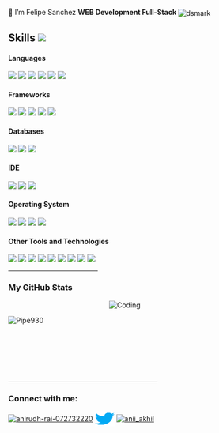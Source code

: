 🌱 I’m Felipe Sanchez **WEB Development Full-Stack**
<img alt="dsmark" align="center" height="70px" width="70px" src="https://c.tenor.com/cXlrPENTVkEAAAAi/chika-dance.gif">
<br>

## Skills <img src="https://media.giphy.com/media/iY8CRBdQXODJSCERIr/giphy.gif" width="30px">&nbsp; 

<h4> Languages </h4>
<span> 
  <img src="https://img.shields.io/badge/Python-3776AB?style=for-the-badge&logo=python&logoColor=white">
  <img src="https://img.shields.io/badge/Javascript-3776AB?style=for-the-badge&logo=javascript&logoColor=black&color=%23FFF415">
  <img src="https://img.shields.io/badge/Typescript-3776AB?style=for-the-badge&logo=typescript&logoColor=white&color=%231551FF">
  <img src="https://img.shields.io/badge/HTML-3776AB?style=for-the-badge&logo=html5&logoColor=white&color=%23FF5F15">
  <img src="https://img.shields.io/badge/CSS-3776AB?style=for-the-badge&logo=css3&logoColor=white&color=%23158AFF">
  <img src="https://img.shields.io/badge/SASS-hotpink.svg?style=for-the-badge&logo=SASS&logoColor=white">
</span>

<h4> Frameworks </h4>
<span>
  <img src="https://img.shields.io/badge/Express.js-000000?style=for-the-badge&logo=express&logoColor=white">
  <img src="https://img.shields.io/badge/Angular-3776AB?style=for-the-badge&logo=angular&color=%23FF1515">
  <img src="https://img.shields.io/badge/Django-3776AB?style=for-the-badge&logo=django&logoColor=white&color=%23177837">
  <img src="https://img.shields.io/badge/Node.js-339933?style=for-the-badge&logo=nodedotjs&logoColor=white">
  <img src="https://img.shields.io/badge/Ionic-3776AB?style=for-the-badge&logo=ionic&logoColor=white&color=%232B9FFF">
</span>

<h4> Databases </h4>
<span>
  <img src="https://img.shields.io/badge/Mysql-3776AB?style=for-the-badge&logo=mysql&logoColor=white&color=%2330A9E5">
  <img src="https://img.shields.io/badge/MongoDB-%234ea94b.svg?style=for-the-badge&logo=mongodb&logoColor=white">
  <img src="https://img.shields.io/badge/Oracle_Sql-3776AB?style=for-the-badge&logo=oracle&logoColor=white&color=%23FF8133">
</span>

<h4> IDE </h4>
<span>
  <img src="https://img.shields.io/badge/Visual_Studio-3776AB?style=for-the-badge&logo=visualstudio&logoColor=white&color=%238F3BBF">
  <img src="https://img.shields.io/badge/Visual_Studio_Code-0078D4?style=for-the-badge&logo=visual%20studio%20code&logoColor=white">
  <img src="https://img.shields.io/badge/Android_Studio-3776AB?style=for-the-badge&logo=android-studio&logoColor=white&color=%232ABB70">
</span>

<h4> Operating System </h4>
<span>
  <img src="https://img.shields.io/badge/Linux-FCC624?style=for-the-badge&logo=linux&logoColor=black">
  <img src="https://img.shields.io/badge/Arch_Linux-3776AB?style=for-the-badge&logo=archlinux&logoColor=white&color=%232B32FF">
  <img src="https://img.shields.io/badge/Windows-0078D6?style=for-the-badge&logo=windows&logoColor=white">
  <img src="https://img.shields.io/badge/Android-3DDC84?style=for-the-badge&logo=android&logoColor=white">
</span>

<h4> Other Tools and Technologies </h4>
<span>
  <img src="https://img.shields.io/badge/Git-F05032?style=for-the-badge&logo=git&logoColor=white">
  <img src="https://img.shields.io/badge/Postman-FF6C37?style=for-the-badge&logo=Postman&logoColor=white">
  <img src="https://img.shields.io/badge/Shell_Script-3776AB?style=for-the-badge&logo=gnu-bash&logoColor=white&color=%232E2E2E">
  <img src="https://img.shields.io/badge/json-5E5C5C?style=for-the-badge&logo=json&logoColor=white">
  <img src="https://img.shields.io/badge/NPM-%23CB3837.svg?style=for-the-badge&logo=npm&logoColor=white">
  <img src="https://img.shields.io/badge/Amazon_Web_Service-3776AB?style=for-the-badge&logo=amazon-aws&logoColor=white&color=%23232f3e">
  <img src="https://img.shields.io/badge/jasmine-3776AB?style=for-the-badge&logo=jasmine&logoColor=white&color=%238A4182">
  <img src="https://img.shields.io/badge/jest-3776AB?style=for-the-badge&logo=jest&logoColor=white&color=%23FF5733">
  <img src="https://img.shields.io/badge/Virtual_Box-3776AB?style=for-the-badge&logo=virtualbox&logoColor=white&color=%232F4F7D">
</span>

<hr width="36%" >
<h3>My GitHub Stats</h3>
<img align="right" alt="Coding" width="300" src="https://cdn.dribbble.com/users/1277312/screenshots/14733298/media/39b1045e593737587dd60e42c8422d1f.gif" >
<br>

<p><img align="left" src="https://github-readme-stats.vercel.app/api/top-langs?username=Pipe930&show_icons=true&locale=en&layout=compact&title_color=7A7ADB&icon_color=2234AE&text_color=D3D3D3&bg_color=0,000000,130F40&locale=en" alt="Pipe930" /></p>

<br><br><br><br><br><br><br>
<hr width="60%" >
<h3 align="left">Connect with me:</h3>
<p align="left">
<a href="https://www.linkedin.com/in/felipe-sanchez-3807a8222/" target="_blank"><img align="center" src="https://raw.githubusercontent.com/rahuldkjain/github-profile-readme-generator/master/src/images/icons/Social/linked-in-alt.svg" alt="anirudh-rai-072732220" height="30" width="40" /></a>
<a href="https://twitter.com/ElPipex7" target="_blank"><img align="center" src="https://raw.githubusercontent.com/SubhadeepZilong/SubhadeepZilong/main/icons/Social/twitter.svg" alt="subhadeepzilong" height="30" width="40" /></a>
<a href="https://www.instagram.com/elpipex_7/" target="_blank"><img align="center" src="https://raw.githubusercontent.com/rahuldkjain/github-profile-readme-generator/master/src/images/icons/Social/instagram.svg" alt="anii_akhil" height="30" width="40" /></a>
</p>

<!--
**Pipe930/Pipe930** is a ✨ _special_ ✨ repository because its `README.md` (this file) appears on your GitHub profile.

Here are some ideas to get you started:

- 🔭 I’m currently working on ...
- 🌱 I’m currently learning ...
- 👯 I’m looking to collaborate on ...
- 🤔 I’m looking for help with ...
- 💬 Ask me about ...
- 📫 How to reach me: ...
- 😄 Pronouns: ...
- ⚡ Fun fact: ...
-->
